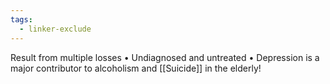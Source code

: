 ```yaml
---
tags:
  - linker-exclude
---
```

Result from multiple losses • Undiagnosed and untreated • Depression is a major contributor to alcoholism and [[Suicide]] in the elderly!